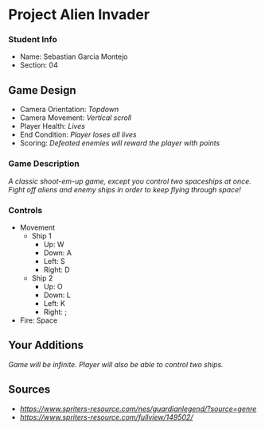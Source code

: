 # Project Alien Invader

### Student Info

-   Name: Sebastian Garcia Montejo
-   Section: 04

## Game Design

-   Camera Orientation: _Topdown_
-   Camera Movement: _Vertical scroll_
-   Player Health: _Lives_
-   End Condition: _Player loses all lives_
-   Scoring: _Defeated enemies will reward the player with points_

### Game Description

_A classic shoot-em-up game, except you control two spaceships at once. Fight off aliens and enemy ships in order to keep flying through space!_

### Controls

-   Movement
    -   Ship 1
        -   Up: W
        -   Down: A
        -   Left: S
        -   Right: D
    -   Ship 2
        -   Up: O
        -   Down: L
        -   Left: K
        -   Right: ;
-   Fire: Space

## Your Additions

_Game will be infinite. Player will also be able to control two ships._

## Sources

-   _https://www.spriters-resource.com/nes/guardianlegend/?source=genre_
-   _https://www.spriters-resource.com/fullview/149502/_
